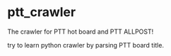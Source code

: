 # ptt_crawler
The crawler for PTT hot board and PTT ALLPOST!
 
try to learn python crawler by parsing PTT board title.
